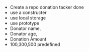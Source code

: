* Create a repo donation tacker done 
* use a constructer
* use local storage 
* use prototype 
* Donator name, 
* Donator age, 
* Donation Amount
* 100,300,500 predefined 
